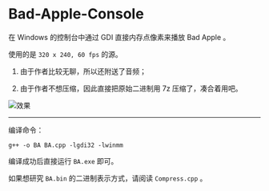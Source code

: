 # Bad-Apple-Console

在 Windows 的控制台中通过 GDI 直接内存点像素来播放 Bad Apple 。

使用的是 `320 x 240, 60 fps` 的源。

1. 由于作者比较无聊，所以还附送了音频；

2. 由于作者不想压缩，因此直接把原始二进制用 7z 压缩了，凑合着用吧。

![效果](https://i.loli.net/2018/11/22/5bf684e9f0e05.png)

* * *

编译命令：

`g++ -o BA BA.cpp -lgdi32 -lwinmm`

编译成功后直接运行 `BA.exe` 即可。

如果想研究 `BA.bin` 的二进制表示方式，请阅读 `Compress.cpp` 。
